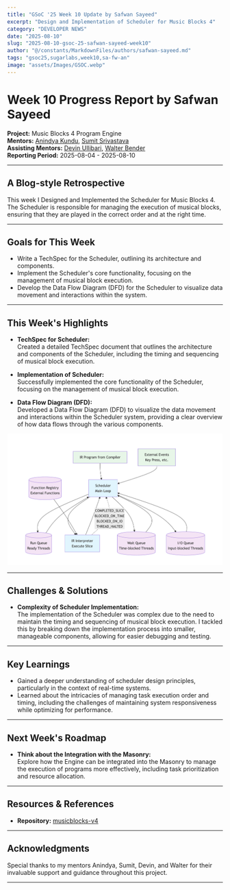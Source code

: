 ```yaml
---
title: "GSoC '25 Week 10 Update by Safwan Sayeed"
excerpt: "Design and Implementation of Scheduler for Music Blocks 4"
category: "DEVELOPER NEWS"
date: "2025-08-10"
slug: "2025-08-10-gsoc-25-safwan-sayeed-week10"
author: "@/constants/MarkdownFiles/authors/safwan-sayeed.md"
tags: "gsoc25,sugarlabs,week10,sa-fw-an"
image: "assets/Images/GSOC.webp"
---
```


<!-- markdownlint-disable -->

# Week 10 Progress Report by Safwan Sayeed

**Project:** Music Blocks 4 Program Engine  
**Mentors:** [Anindya Kundu](https://github.com/meganindya/), [Sumit Srivastava](https://github.com/sum2it)  
**Assisting Mentors:** [Devin Ullibari](https://github.com/pikurasa/), [Walter Bender](https://github.com/walterbender)  
**Reporting Period:** 2025-08-04 - 2025-08-10

---

## A Blog-style Retrospective

This week I Designed and Implemented the Scheduler for Music Blocks 4. The Scheduler is responsible for managing the execution of musical blocks, ensuring that they are played in the correct order and at the right time.

---

## Goals for This Week

- Write a TechSpec for the Scheduler, outlining its architecture and components.
- Implement the Scheduler's core functionality, focusing on the management of musical block execution.
- Develop the Data Flow Diagram (DFD) for the Scheduler to visualize data movement and interactions within the system.
---

## This Week's Highlights

- **TechSpec for Scheduler:**  
  Created a detailed TechSpec document that outlines the architecture and components of the Scheduler, including the timing and sequencing of musical block execution.
- **Implementation of Scheduler:**  
  Successfully implemented the core functionality of the Scheduler, focusing on the management of musical block execution.

- **Data Flow Diagram (DFD):**  
  Developed a Data Flow Diagram (DFD) to visualize the data movement and interactions within the Scheduler system, providing a clear overview of how data flows through the various components.

![Scheduler-DFD](/assets/Developers/Safwan/scheduler-dfd.png)

---

## Challenges & Solutions

- **Complexity of Scheduler Implementation:**  
  The implementation of the Scheduler was complex due to the need to maintain the timing and sequencing of musical block execution. I tackled this by breaking down the implementation process into smaller, manageable components, allowing for easier debugging and testing.

---

## Key Learnings

- Gained a deeper understanding of scheduler design principles, particularly in the context of real-time systems.
- Learned about the intricacies of managing task execution order and timing, including the challenges of maintaining system responsiveness while optimizing for performance.
---

## Next Week's Roadmap

- **Think about the Integration with the Masonry:**  
  Explore how the Engine can be integrated into the Masonry to manage the execution of programs more effectively, including task prioritization and resource allocation.

---

## Resources & References

- **Repository:** [musicblocks-v4](https://github.com/sugarlabs/musicblocks-v4)

---

## Acknowledgments

Special thanks to my mentors Anindya, Sumit, Devin, and Walter for their invaluable support and guidance throughout this project.

---
